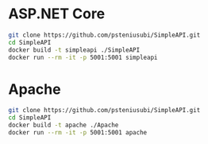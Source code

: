 # ASP.NET Core

```bash
git clone https://github.com/psteniusubi/SimpleAPI.git
cd SimpleAPI
docker build -t simpleapi ./SimpleAPI
docker run --rm -it -p 5001:5001 simpleapi
```

# Apache

```bash
git clone https://github.com/psteniusubi/SimpleAPI.git
cd SimpleAPI
docker build -t apache ./Apache
docker run --rm -it -p 5001:5001 apache
```
